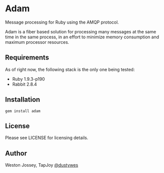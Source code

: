 Adam
==============

Message processing for Ruby using the AMQP protocol.

Adam is a fiber based solution for processing many messages 
at the same time in the same process, in an effort to minimize
memory consumption and maximum processor resources.

Requirements
-----------------
As of right now, the following stack is the only one being tested:
* Ruby 1.9.3-p190
* Rabbit 2.8.4

Installation
-----------------

    gem install adam

License
-----------------

Please see LICENSE for licensing details.

Author
-----------------

Weston Jossey, TapJoy [@dustywes](https://twitter.com/dustywes)
